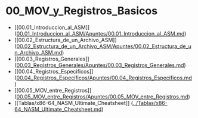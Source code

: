 # 00_MOV_y_Registros_Basicos

- [[00.01_Introduccion_al_ASM]] ([00.01_Introduccion_al_ASM/Apuntes/00.01_Introduccion_al_ASM.md](00.01_Introduccion_al_ASM/Apuntes/00.01_Introduccion_al_ASM.md))
- [[00.02_Estructura_de_un_Archivo_ASM]] ([00.02_Estructura_de_un_Archivo_ASM/Apuntes/00.02_Estructura_de_un_Archivo_ASM.md](00.02_Estructura_de_un_Archivo_ASM/Apuntes/00.02_Estructura_de_un_Archivo_ASM.md))
- [[00.03_Registros_Generales]] ([00.03_Registros_Generales/Apuntes/00.03_Registros_Generales.md](00.03_Registros_Generales/Apuntes/00.03_Registros_Generales.md))
- [[00.04_Registros_Especificos]] ([00.04_Registros_Especificos/Apuntes/00.04_Registros_Especificos.md](00.04_Registros_Especificos/Apuntes/00.04_Registros_Especificos.md))
- [[00.05_MOV_entre_Registros]] ([00.05_MOV_entre_Registros/Apuntes/00.05_MOV_entre_Registros.md](00.05_MOV_entre_Registros/Apuntes/00.05_MOV_entre_Registros.md))
- [[Tablas/x86-64_NASM_Ultimate_Cheatsheet]] ([../Tablas/x86-64_NASM_Ultimate_Cheatsheet.md](../Tablas/x86-64_NASM_Ultimate_Cheatsheet.md))
